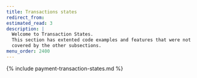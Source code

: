 ```yaml
---
title: Transactions states
redirect_from:
estimated_read: 3
description: |
  Welcome to Transaction States.
  This section has extented code examples and features that were not
  covered by the other subsections.
menu_order: 2400
---
```


{% include payment-transaction-states.md %}
